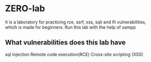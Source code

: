 # ZERO-lab
It is a laboratory for practicing rce, ssrf, xss, sqli and lfi vulnerabilities, which is made for beginners. Run this lab with the help of xampp

What vulnerabilities does this lab have
----------------------------------------------------
sql injection
Remote code execution(RCE)
Cross-site scripting (XSS)
